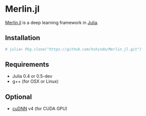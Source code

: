 # Merlin.jl

[Merlin.jl](https://github.com/hshindo/Merlin.jl) is a deep learning framework in [Julia](http://julialang.org/).

## Installation
```julia
# julia> Pkg.clone("https://github.com/hshindo/Merlin.jl.git")
```

## Requirements
- Julia 0.4 or 0.5-dev
- g++ (for OSX or Linux)

## Optional
- [cuDNN](https://developer.nvidia.com/cudnn) v4 (for CUDA GPU)
